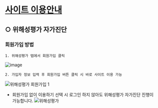 # [사이트 이용안내](https://sooyeon1022.github.io/Micro/)


## ○ 위해성평가 자가진단  

### 회원가입 방법  

    1. 위해성평가 탭에서 회원가입 클릭 
  
  
![image](https://user-images.githubusercontent.com/125325764/220272016-07cc5db4-7dc5-4747-8f26-08139eee4742.png)  
  
  
    2. 가입자 정보 입력 후 회원가입 버튼 클릭 시 바로 사이트 이용 가능  
![위해성평가 회원가입 1](https://user-images.githubusercontent.com/125325764/220272081-f5520fcf-dfec-4d12-83c4-36c0c194ac5a.png)
    

+ 회원가입 없이 이용하기 선택 시 로그인 하지 않아도 위해성평가 자가진단 진행이 가능합니다.
![위해성평가](https://user-images.githubusercontent.com/125325764/220267435-139ac209-b998-4dfb-a920-04d09df3a78f.png)



